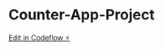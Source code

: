 # Counter-App-Project

[Edit in Codeflow ⚡️](https://stackblitz.com/~/github.com/AbdulGafar18/Counter-App-Project)